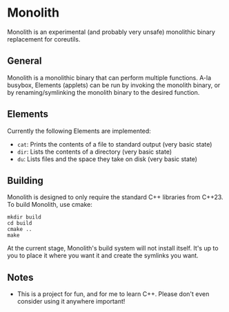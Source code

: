 # Monolith
Monolith is an experimental (and probably very unsafe) monolithic binary replacement for coreutils.

## General
Monolith is a monolithic binary that can perform multiple functions. A-la busybox, Elements (applets) can be run by invoking the monolith binary, or by renaming/symlinking the monolith binary to the desired function.

## Elements
Currently the following Elements are implemented:
- `cat`: Prints the contents of a file to standard output (very basic state)
- `dir`: Lists the contents of a directory (very basic state)
- `du`: Lists files and the space they take on disk (very basic state)

## Building
Monolith is designed to only require the standard C++ libraries from C++23. To build Monolith, use cmake:
```
mkdir build
cd build
cmake ..
make
```
At the current stage, Monolith's build system will not install itself. It's up to you to place it where you want it and create the symlinks you want.

## Notes
- This is a project for fun, and for me to learn C++. Please don't even consider using it anywhere important!
